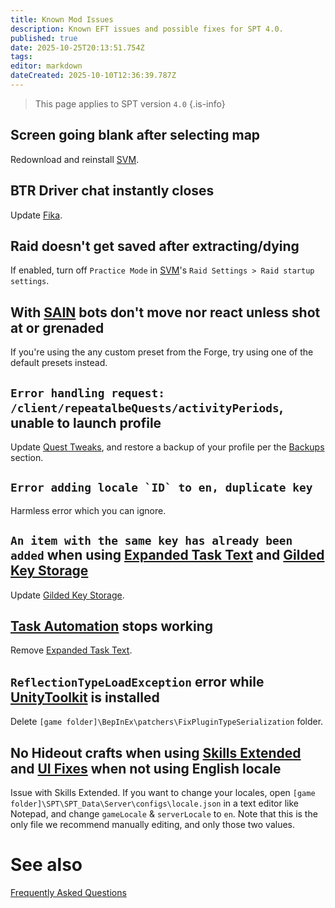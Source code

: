 ```yaml
---
title: Known Mod Issues
description: Known EFT issues and possible fixes for SPT 4.0.
published: true
date: 2025-10-25T20:13:51.754Z
tags: 
editor: markdown
dateCreated: 2025-10-10T12:36:39.787Z
---
```


> This page applies to SPT version `4.0`
{.is-info}


## Screen going blank after selecting map
Redownload and reinstall [SVM](https://forge.sp-tarkov.com/mod/236/server-value-modifier-svm).

## BTR Driver chat instantly closes
Update [Fika](https://forge.sp-tarkov.com/mod/2326/project-fika).

## Raid doesn't get saved after extracting/dying
If enabled, turn off `Practice Mode` in [SVM](<https://forge.sp-tarkov.com/mod/236/server-value-modifier-svm>)'s `Raid Settings > Raid startup settings`.


## With [SAIN](<https://forge.sp-tarkov.com/mod/791/sain-solarints-ai-modifications-full-ai-combat-system-replacement>) bots don't move nor react unless shot at or grenaded 
If you're using the any custom preset from the Forge, try using one of the default presets instead.

## `Error handling request: /client/repeatalbeQuests/activityPeriods`, unable to launch profile
Update [Quest Tweaks](<https://forge.sp-tarkov.com/mod/1537/sgtlaggys-quest-tweaks>), and restore a backup of your profile per the [Backups](<https://wiki.sp-tarkov.com/Profiles#backups>) section.

## ``Error adding locale `ID` to en, duplicate key``
Harmless error which you can ignore.

## `An item with the same key has already been added` when using [Expanded Task Text](<https://forge.sp-tarkov.com/mod/2389/expanded-task-text>) and [Gilded Key Storage](<https://forge.sp-tarkov.com/mod/865/gilded-key-storage>)
Update [Gilded Key Storage](<https://forge.sp-tarkov.com/mod/865/gilded-key-storage>).

## [Task Automation](<https://forge.sp-tarkov.com/mod/2238/task-automation>) stops working
Remove [Expanded Task Text](<https://forge.sp-tarkov.com/mod/2389/expanded-task-text>).

## `ReflectionTypeLoadException` error while [UnityToolkit](<https://forge.sp-tarkov.com/mod/1426/unitytoolkit>) is installed
Delete `[game folder]\BepInEx\patchers\FixPluginTypeSerialization` folder.

## No Hideout crafts when using [Skills Extended](<https://forge.sp-tarkov.com/mod/2383/skills-extended>) and [UI Fixes](<https://forge.sp-tarkov.com/mod/1342/ui-fixes>) when not using English locale
Issue with Skills Extended. If you want to change your locales, open `[game folder]\SPT\SPT_Data\Server\configs\locale.json` in a text editor like Notepad, and change `gameLocale` & `serverLocale` to `en`. Note that this is the only file we recommend manually editing, and only those two values.




# See also
[Frequently Asked Questions](/FAQs_40)